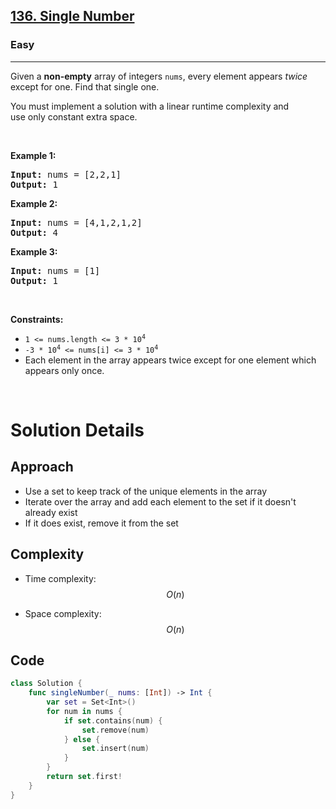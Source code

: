 <h2><a href="https://leetcode.com/problems/single-number/">136. Single Number</a></h2><h3>Easy</h3><hr><div><p>Given a <strong>non-empty</strong>&nbsp;array of integers <code>nums</code>, every element appears <em>twice</em> except for one. Find that single one.</p>

<p>You must&nbsp;implement a solution with a linear runtime complexity and use&nbsp;only constant&nbsp;extra space.</p>

<p>&nbsp;</p>
<p><strong class="example">Example 1:</strong></p>
<pre><strong>Input:</strong> nums = [2,2,1]
<strong>Output:</strong> 1
</pre><p><strong class="example">Example 2:</strong></p>
<pre><strong>Input:</strong> nums = [4,1,2,1,2]
<strong>Output:</strong> 4
</pre><p><strong class="example">Example 3:</strong></p>
<pre><strong>Input:</strong> nums = [1]
<strong>Output:</strong> 1
</pre>
<p>&nbsp;</p>
<p><strong>Constraints:</strong></p>

<ul>
	<li><code>1 &lt;= nums.length &lt;= 3 * 10<sup>4</sup></code></li>
	<li><code>-3 * 10<sup>4</sup> &lt;= nums[i] &lt;= 3 * 10<sup>4</sup></code></li>
	<li>Each element in the array appears twice except for one element which appears only once.</li>
</ul>
</div>
</br>

# Solution Details

## Approach
- Use a set to keep track of the unique elements in the array
- Iterate over the array and add each element to the set if it doesn't already exist
- If it does exist, remove it from the set

## Complexity
- Time complexity:
$$O(n)$$

- Space complexity:
$$O(n)$$

## Code
```swift
class Solution {
    func singleNumber(_ nums: [Int]) -> Int {
        var set = Set<Int>()
        for num in nums {
            if set.contains(num) {
                set.remove(num)
            } else {
                set.insert(num)
            }
        }
        return set.first!
    }
}
```
